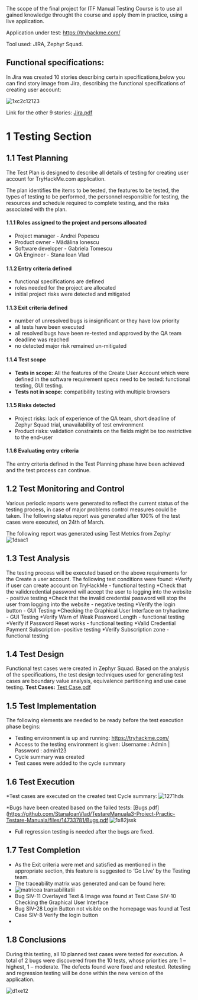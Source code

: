 The scope of the final project for ITF Manual Testing Course is to use all gained knowledge throught the course and apply them in practice, using a live application.

Application under test: https://tryhackme.com/

Tool used: JIRA, Zephyr Squad.

<h2>Functional specifications:</h2>
In Jira was created 10 stories describing certain specifications,below you can find story image from Jira, describing the functional specifications of creating user account:

![1xc2c12123](https://github.com/StanaIoanVlad/TestareManuala3-Proiect-Practic-Testare-Manuala/assets/130207529/a53b904d-4d06-43c5-bb64-8f0d6bf790d6)


Link for the other 9 stories:
[Jira.pdf](https://github.com/StanaIoanVlad/TestareManuala3-Proiect-Practic-Testare-Manuala/files/14733665/Jira.pdf)


# 1 Testing Section

## 1.1 Test Planning

The Test Plan is designed to describe all details of testing for creating user account for TryHackMe.com application.

The plan identifies the items to be tested, the features to be tested, the types of testing to be performed, the personnel responsible for testing, the resources and schedule required to complete testing, and the risks associated with the plan.

#### 1.1.1 Roles assigned to the project and persons allocated

* Project manager - Andrei Popescu
* Product owner - Mădălina Ionescu
* Software developer - Gabriela Tomescu
* QA Engineer - Stana Ioan Vlad

#### 1.1.2 Entry criteria defined

* functional specifications are defined
* roles needed for the project are allocated
* initial project risks were detected and mitigated

#### 1.1.3 Exit criteria defined

* number of unresolved bugs is insignificant or they have low priority
* all tests have been executed
* all resolved bugs have been re-tested and approved by the QA team
* deadline was reached
* no detected major risk remained un-mitigated
  

#### 1.1.4 Test scope

* __Tests in scope:__ All the features of the Create User Account which were defined in the software requirement specs need to be tested: functional testing, GUI testing.
* __Tests not in scope:__ compatibility testing with multiple browsers

#### 1.1.5 Risks detected

* Project risks: lack of experience of the QA team, short deadline of Zephyr Squad trial, unavailability of test environment
* Product risks: validation constraints on the fields might be too restrictive to the end-user

#### 1.1.6 Evaluating entry criteria

The entry criteria defined in the Test Planning phase have been achieved and the test process can continue.

## 1.2 Test Monitoring and Control

Various periodic reports were generated to reflect the current status of the testing process, in case of major problems control measures could be taken. The following status report was generated after 100% of the test cases were executed, on 24th of March.

The following report was generated using Test Metrics from Zephyr
![1dsac1](https://github.com/StanaIoanVlad/TestareManuala3-Proiect-Practic-Testare-Manuala/assets/130207529/577e3360-4e3b-415e-91e2-0baa64ce1f63)





## 1.3 Test Analysis

The testing process will be executed based on the above requirements for the Create a user account. 
The following test conditions were found:
*Verify if user can create account on TryHackMe - functional testing
*Check that the validcredential password will accept the user to logging into the website - positive testing
*Check that the invalid credential password will stop the user from logging into the website - negative testing
*Verify the login button - GUI Testing
*Checking the Graphical User Interface on tryhackme - GUI Testing
*Verify Warn of Weak Password Length - functional testing
*Verify if Password Reset works - functional testing
*Valid Credential Payment Subscription -positive testing
*Verify Subscription zone - functional testing


## 1.4 Test Design

Functional test cases were created in Zephyr Squad. Based on the analysis of the specifications, the test design techniques used for generating test cases are boundary value analysis, equivalence partitioning and use case testing.
**Test Cases:**
[Test Case.pdf](https://github.com/StanaIoanVlad/TestareManuala3-Proiect-Practic-Testare-Manuala/files/14733772/Test.Case.pdf)



## 1.5 Test Implementation

The following elements are needed to be ready before the test execution phase begins:

* Testing environment is up and running: https://tryhackme.com/
* Access to the testing environment is given: Username : Admin | Password : admin123
* Cycle summary was created
* Test cases were added to the cycle summary

## 1.6 Test Execution

*Test cases are executed on the created test Cycle summary:
![1271hds](https://github.com/StanaIoanVlad/TestareManuala3-Proiect-Practic-Testare-Manuala/assets/130207529/d8177cd0-51fb-473f-a7ff-e1038d43a844)



*Bugs have been created based on the failed tests:
[Bugs.pdf](https://github.com/StanaIoanVlad/TestareManuala3-Proiect-Practic-Testare-Manuala/files/14733781/Bugs.pdf
![1x82jssk](https://github.com/StanaIoanVlad/TestareManuala3-Proiect-Practic-Testare-Manuala/assets/130207529/de761d3b-45b1-45f0-8228-aff925a696a6)



* Full regression testing is needed after the bugs are fixed.

## 1.7 Test Completion

* As the Exit criteria were met and satisfied as mentioned in the appropriate section, this feature is suggested to ‘Go Live’ by the Testing team.
* The traceability matrix was generated and can be found here:
* ![matricea transabilitatii](https://github.com/StanaIoanVlad/TestareManuala3-Proiect-Practic-Testare-Manuala/assets/130207529/5b3ac31f-a648-4614-a56a-8c12e43b4e92)
* Bug SIV-11 Overlayed Text & Image was found at Test Case SIV-10 Checking the Graphical User Interface
* Bug SIV-28 Login Button not visible on the homepage was found at Test Case SIV-8 Verify the login button
* 

## 1.8 Conclusions

During this testing, all 10 planned test cases were tested
for execution.
A total of 2 bugs were discovered from the 10 tests, whose
priorities are: 1 – highest, 1 – moderate.
The defects found were fixed and retested.
Retesting and regression testing will be done within the new version of the application.

![d1xe12](https://github.com/StanaIoanVlad/TestareManuala3-Proiect-Practic-Testare-Manuala/assets/130207529/41998f1f-95fb-48ab-858b-8e3347f1b077)
